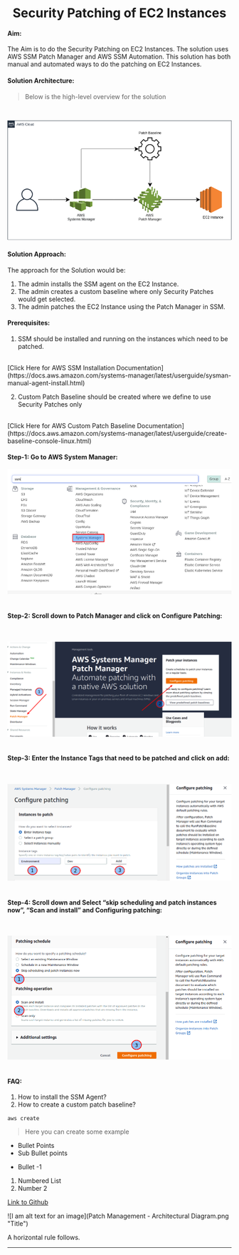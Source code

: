 # <center>Security Patching of EC2 Instances</center> 

#### Aim:

The Aim is to do the Security Patching on EC2 Instances. The solution uses AWS SSM Patch Manager and AWS SSM Automation. This solution has both manual and automated ways to do the patching on EC2 Instances.

#### Solution Architecture:

> Below is the high-level overview for the solution

<br />

![Patching Architecture](/images/patching-architecture.png)


#### Solution Approach:

The approach for the Solution would be:

1. The admin installs the SSM agent on the EC2 Instance.
2. The admin creates a custom baseline where only Security Patches would get selected.
3. The admin patches the EC2 Instance using the Patch Manager in SSM. 


#### Prerequisites:

1. SSM should be installed and running on the instances which need to be patched.
<br />
[Click Here for AWS SSM Installation Documentation](https://docs.aws.amazon.com/systems-manager/latest/userguide/sysman-manual-agent-install.html)
<br />

2. Custom Patch Baseline should be created where we define to use Security Patches only
<br />
[Click Here for AWS Custom Patch Baseline Documentation](https://docs.aws.amazon.com/systems-manager/latest/userguide/create-baseline-console-linux.html)
<br />


#### Step-1: Go to AWS System Manager: 
![Patching Architecture](/images/ssm-1.png)
<br />
<br />

#### Step-2: Scroll down to Patch Manager and click on Configure Patching:

<br />

![Patching Architecture](/images/ssm-2.png)
<br />
<br />

#### Step-3: Enter the Instance Tags that need to be patched and click on add:
<br />

![Patching Architecture](/images/ssm-3.png)
<br />
<br />

#### Step-4: Scroll down and Select “skip scheduling and patch instances now”, “Scan and install” and Configuring patching:
<br />

![Patching Architecture](/images/ssm-4.png)
<br />
<br />

#### FAQ: 

1. How to install the SSM Agent?
2. How to create a custom patch baseline?










```
aws create 

```

> Here you can create some example


* Bullet Points
* Sub Bullet points


- Bullet -1

1. Numbered List
2. Number 2


[Link to Github](https://github.com)

![I am alt text for an image](Patch Management - Architectural Diagram.png "Title")


A horizontal rule follows.
***














